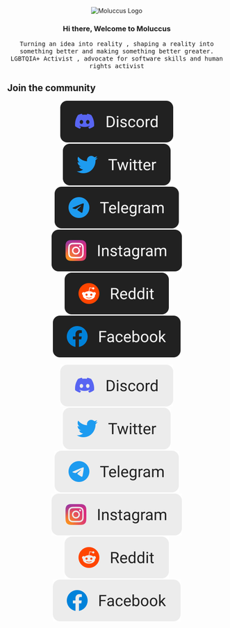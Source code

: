 <p align="center">
  <img src="https://moluccus.vercel.app/logo.png" height="200" width="200" alt="Moluccus Logo">
</p>

<h3 align="center">Hi there, Welcome to Moluccus</h3>

<p align="center">
  <samp>Turning an idea into reality , shaping a reality into something better and making something better greater.</samp>
  <br>
 <samp>LGBTQIA+ Activist , advocate for software skills and human rights activist</samp>
</p>

## Join the community
  
<p align="center">
  <a href="https://dahliaos.io/discord#gh-dark-mode-only"><img height="15%" src="https://raw.githubusercontent.com/dahliaOS/.github/main/profile/assets/images/dark/Discord.svg"></a>
  <a href="https://dahliaos.io/twitter#gh-dark-mode-only"><img height="15%" src="https://raw.githubusercontent.com/dahliaOS/.github/main/profile/assets/images/dark/Twitter.svg"></a>
  <a href="https://dahliaos.io/telegram#gh-dark-mode-only"><img height="15%" src="https://raw.githubusercontent.com/dahliaOS/.github/main/profile/assets/images/dark/Telegram.svg"></a>
  <a href="https://dahliaos.io/instagram#gh-dark-mode-only"><img height="15%" src="https://raw.githubusercontent.com/dahliaOS/.github/main/profile/assets/images/dark/Instagram.svg"></a>
  <a href="https://dahliaos.io/reddit#gh-dark-mode-only"><img height="15%" src="https://raw.githubusercontent.com/dahliaOS/.github/main/profile/assets/images/dark/Reddit.svg"></a>
  <a href="https://dahliaos.io/facebook#gh-dark-mode-only"><img height="15%" src="https://raw.githubusercontent.com/dahliaOS/.github/main/profile/assets/images/dark/Facebook.svg"></a>
<p>
  
<p align="center">
  <a href="https://dahliaos.io/discord#gh-light-mode-only"><img height="15%" src="https://raw.githubusercontent.com/dahliaOS/.github/main/profile/assets/images/light/Discord.svg"></a>
  <a href="https://dahliaos.io/twitter#gh-light-mode-only"><img height="15%" src="https://raw.githubusercontent.com/dahliaOS/.github/main/profile/assets/images/light/Twitter.svg"></a>
  <a href="https://dahliaos.io/telegram#gh-light-mode-only"><img height="15%" src="https://raw.githubusercontent.com/dahliaOS/.github/main/profile/assets/images/light/Telegram.svg"></a>
  <a href="https://dahliaos.io/instagram#gh-light-mode-only"><img height="15%" src="https://raw.githubusercontent.com/dahliaOS/.github/main/profile/assets/images/light/Instagram.svg"></a>
  <a href="https://dahliaos.io/reddit#gh-light-mode-only"><img height="15%" src="https://raw.githubusercontent.com/dahliaOS/.github/main/profile/assets/images/light/Reddit.svg"></a>
  <a href="https://dahliaos.io/facebook#gh-light-mode-only"><img height="15%" src="https://raw.githubusercontent.com/dahliaOS/.github/main/profile/assets/images/light/Facebook.svg"></a>
<p>